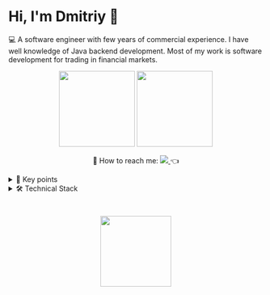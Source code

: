 # Hi, I'm Dmitriy 👋
💻 A software engineer with few years of commercial experience. I have well knowledge of Java backend development. Most of my work is software development for trading in financial markets.

<p align='center'>
    <a href="https://github-readme-stats.vercel.app/api?username=DimaZeland3&show_icons=true&count_private=true"><img
            height=150
            src="https://github-readme-stats.vercel.app/api?username=DimaZeland&show_icons=true&count_private=true"/></a>
    <a href="https://github.com/DimaZeland/github-readme-stats"><img height=150
                                                                     src="https://github-readme-stats.vercel.app/api/top-langs/?username=DimaZeland&layout=compact"/></a>
</p>

<p align='center'>
    💬 How to reach me: </a><a href="https://t.me/cme4x" target="_blank">
    <img src="https://img.shields.io/badge/Telegram-2CA5E0?style=for-the-badge&logo=telegram&logoColor=white"/>
</a>👈
</p>

<details>
    <summary>🎯 Key points</summary>

    - Co-founder of <a href="http://assistant-traders.com">Assistant Traders</a> project
    - Creator and author of [Assistant Traders'](https://www.youtube.com/channel/UCFv_nGr8qpuX5ITMopY2d8A) YouTube
    channel
    - Write analytical reviews on trading and investing in financial markets
</details>

<details>
    <summary>🛠 Technical Stack</summary>
    <br> <b> </b>

    👩‍💻 **Languages**

    ![Java](https://img.shields.io/badge/java-%23ED8B00.svg?style=for-the-badge&logo=java&logoColor=white)![C++](https://img.shields.io/badge/C%2B%2B-00599C?style=for-the-badge&logo=c%2B%2B&logoColor=white)![JavaScript](https://img.shields.io/badge/JavaScript-323330?style=for-the-badge&logo=javascript&logoColor=F7DF1E)![Groovy](https://img.shields.io/badge/apache%20Groovy-4298B8?style=for-the-badge&logo=apachegroovy&logoColor=white)![HTML5](https://img.shields.io/badge/HTML5-E34F26?style=for-the-badge&logo=html5&logoColor=white)![CSS3](https://img.shields.io/badge/CSS3-1572B6?style=for-the-badge&logo=css3&logoColor=white)![JSON](https://img.shields.io/badge/json-5E5C5C?style=for-the-badge&logo=json&logoColor=white)

    🚀 **Frameworks & Library**

    ![Spring](https://img.shields.io/badge/spring-%236DB33F.svg?style=for-the-badge&logo=spring&logoColor=white)![HIBERNATE](https://img.shields.io/badge/Hibernate-59666C?style=for-the-badge&logo=Hibernate&logoColor=white)![SPRING
    BOOT](https://img.shields.io/badge/Spring_Boot-F2F4F9?style=for-the-badge&logo=spring-boot)![Apache
    Maven](https://img.shields.io/badge/Apache%20Maven-C71A36?style=for-the-badge&logo=Apache%20Maven&logoColor=white)![GRADLE](https://img.shields.io/badge/gradle-02303A?style=for-the-badge&logo=gradle&logoColor=white)![SPRING
    SECURITY](https://img.shields.io/badge/Spring_Security-6DB33F?style=for-the-badge&logo=Spring-Security&logoColor=white)![Apache
    Tomcat](https://img.shields.io/badge/apache%20tomcat-%23F8DC75.svg?style=for-the-badge&logo=apache-tomcat&logoColor=black)![jQuery](https://img.shields.io/badge/jquery-%230769AD.svg?style=for-the-badge&logo=jquery&logoColor=white)![JUNIT5](https://img.shields.io/badge/Junit5-25A162?style=for-the-badge&logo=junit5&logoColor=white)![POSTMAN](https://img.shields.io/badge/Postman-FF6C37?style=for-the-badge&logo=Postman&logoColor=white)![Thymeleaf](https://img.shields.io/badge/Thymeleaf-%23005C0F.svg?style=for-the-badge&logo=Thymeleaf&logoColor=white)![DOCKER](https://img.shields.io/badge/Docker-2CA5E0?style=for-the-badge&logo=docker&logoColor=white)![SELENIUM](https://img.shields.io/badge/Selenium-43B02A?style=for-the-badge&logo=Selenium&logoColor=white)![Flyway](https://img.shields.io/badge/Flyway-CC0200?style=for-the-badge&logo=Flyway&logoColor=white)


    👩‍💻 **IDE**

    ![IntelliJ
    IDEA](https://img.shields.io/badge/IntelliJIDEA-000000.svg?style=for-the-badge&logo=intellij-idea&logoColor=white)![Apache
    NetBeans](https://img.shields.io/badge/apache%20netbeans-1B6AC6?style=for-the-badge&logo=apache%20netbeans%20IDE&logoColor=white)![VISUAL
    STUDIO](https://img.shields.io/badge/Visual_Studio-5C2D91?style=for-the-badge&logo=visual%20studio&logoColor=white)![SUBLIME
    TEXT](https://img.shields.io/badge/sublime_text-%23575757.svg?&style=for-the-badge&logo=sublime-text&logoColor=important)![VIM](https://img.shields.io/badge/VIM-%2311AB00.svg?&style=for-the-badge&logo=vim&logoColor=white)![NOTEPAD++](https://img.shields.io/badge/Notepad++-90E59A.svg?style=for-the-badge&logo=notepad%2B%2B&logoColor=black)

    ⚡ **Databases**

    ![MySQL](https://img.shields.io/badge/MySQL-005C84?style=for-the-badge&logo=mysql&logoColor=white)![MONGO
    DB](https://img.shields.io/badge/MongoDB-4EA94B?style=for-the-badge&logo=mongodb&logoColor=white)![Postgres](https://img.shields.io/badge/postgres-%23316192.svg?style=for-the-badge&logo=postgresql&logoColor=white)![REDIS](https://img.shields.io/badge/redis-%23DD0031.svg?&style=for-the-badge&logo=redis&logoColor=white)

    ☁ **Cloud**

    ![HEROKU](https://img.shields.io/badge/Heroku-430098?style=for-the-badge&logo=heroku&logoColor=white)

    💻 **Terminals**

    ![Git](https://img.shields.io/badge/git-%23F05033.svg?style=for-the-badge&logo=git&logoColor=white)![WINDOWS
    TERMINAL](https://img.shields.io/badge/windows%20terminal-4D4D4D?style=for-the-badge&logo=windows%20terminal&logoColor=white)![POWERSHELL](https://img.shields.io/badge/powershell-5391FE?style=for-the-badge&logo=powershell&logoColor=white)

    👨‍💻 **Office**

    ![TRELLO](https://img.shields.io/badge/Trello-0052CC?style=for-the-badge&logo=trello&logoColor=white)![MICROSOFT
    EXCEL](https://img.shields.io/badge/Microsoft_Excel-217346?style=for-the-badge&logo=microsoft-excel&logoColor=white)![MICROSOFT
    WORD](https://img.shields.io/badge/Microsoft_Word-2B579A?style=for-the-badge&logo=microsoft-word&logoColor=white)![GOOGLE
    SHEETS](https://img.shields.io/badge/Google%20Sheets-34A853?style=for-the-badge&logo=google-sheets&logoColor=white)

    💻 **OS**

    ![WINDOWS](https://img.shields.io/badge/Windows-0078D6?style=for-the-badge&logo=windows&logoColor=white)

    ⏱️ **Workflow Platforms**

    ![JIRA](https://img.shields.io/badge/Jira-0052CC?style=for-the-badge&logo=Jira&logoColor=white)![JENKINS](https://img.shields.io/badge/Jenkins-D24939?style=for-the-badge&logo=Jenkins&logoColor=white)

    🖍 **Design**

    ![ADOBE
    PHOTOSHOP](https://img.shields.io/badge/Adobe%20Photoshop-31A8FF?style=for-the-badge&logo=Adobe%20Photoshop&logoColor=black)

</details>
<div align="center" style="margin: 40px 0">
    <a href="https://github.com/DimaZeland">
        <img width="140px" src="https://komarev.com/ghpvc/?username=DimaZeland&color=DE002D">
    </a>
</div>
